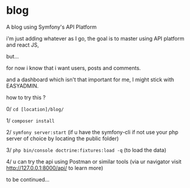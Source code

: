 # blog
A blog using Symfony's API Platform 


i'm just adding whatever as I go, the goal is to master using API platform and react JS,


but...


for now i know that i want users, posts and comments.

and a dashboard which isn't that important for me, I might stick with EASYADMIN.

how to try this ?

0/ `cd [location]/blog/`

1/ `composer install`

2/ `symfony server:start` (if u have the symfony-cli if not use your php server of choice by locating the public folder)

3/ `php bin/console doctrine:fixtures:load -q` (to load the data)

4/ u can try the api using Postman or similar tools (via ur navigator visit http://127.0.0.1:8000/api/ to learn more)

to be continued...
